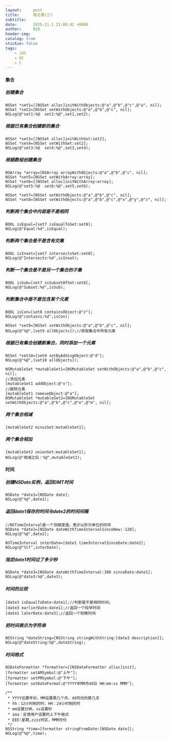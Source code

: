 ```yaml
---
layout:     post
title:      常见类(三)
subtitle:   
date:       2015-11-1 21:08:42 +0800
author:     920
header-img: 
catalog: true
stickie: false
tags:
    - iOS
    - OC
    - C
---
```


#### 集合

##### 创建集合
```obj-c
NSSet *set1=[[NSSet alloc]initWithObjects:@"a",@"b",@"c",@"a", nil];
NSSet *set2=[NSSet setWithObjects:@"a",@"b",@"c", nil];
NSLog(@"set1:%@  set2:%@",set1,set2);
```
##### 根据已有集合创建新的集合
```obj-c
NSSet *set3=[[NSSet alloc]initWithSet:set2];
NSSet *set4=[NSSet setWithSet:set2];
NSLog(@"set3:%@  set4:%@",set3,set4);
```


##### 根据数组创建集合
```obj-c
NSArray *array=[NSArray arrayWithObjects:@"a",@"b",@"c", nil];
NSSet *set5=[NSSet setWithArray:array];
NSSet *set6=[[NSSet alloc]initWithArray:array];
NSLog(@"set5:%@  set6:%@",set5,set6);

NSSet *set7=[NSSet setWithObjects:@"a",@"b",@"c", nil];
NSSet *set8=[NSSet setWithObjects:@"a",@"b",@"c",@"x",@"y",@"z", nil];
```
##### 判断两个集合中内容是不是相同
```obj-c
BOOL isEqual=[set7 isEqualToSet:set8];
NSLog(@"Equal:%d",isEqual);
```
##### 判断两个集合是不是含有交集
```obj-c
BOOL isInset=[set7 intersectsSet:set8];
NSLog(@"Intersects:%d",isInset);
```
##### 判断一个集合是不是另一个集合的子集
```
BOOL isSub=[set7 isSubsetOfSet:set8];
NSLog(@"Subset:%d",isSub);
```
##### 判断集合中是不是包含某个元素
```obj-c
BOOL isCon=[set8 containsObject:@"z"];
NSLog(@"contains:%d",isCon);

NSSet *set9=[NSSet setWithObjects:@"a",@"b",@"c", nil];
NSLog(@"%@",[set9 allObjects]);//获取集合中所有元素
```
##### 根据已有集合创建新集合，同时添加一个元素
```obj-c
NSSet *set10=[set9 setByAddingObject:@"d"];
NSLog(@"%@",[set10 allObjects]);

NSMutableSet *mutableSet1=[NSMutableSet setWithObjects:@"a",@"b",@"c", nil];
//添加元素
[mutableSet1 addObject:@"x"];
//删除元素
[mutableSet1 removeObject:@"a"];
NSMutableSet *mutableSet2=[NSMutableSet setWithObjects:@"a",@"b",@"c",@"e",@"m", nil];
```
##### 两个集合相减
```obj-c
[mutableSet2 minusSet:mutableSet1];
```
##### 两个集合相加
```obj-c
[mutableSet2 unionSet:mutableSet1];
NSLog(@"相减之后：%@",mutableSet2);
```
#### 时间

##### 创建NSDate实例，返回GMT时间
```obj-c
NSDate *date1=[NSDate date];
NSLog(@"%@",date1);
```
##### 返回date1保存的时间与date2的时间间隔
```obj-c
//NSTimeInterval是一个双精度值，表示以秒为单位的时间
NSDate *date2=[NSDate dateWithTimeIntervalSinceNow:-120];
NSLog(@"%@",date2);

NSTimeInterval interDate=[date1 timeIntervalSinceDate:date2];
NSLog(@"%lf",interDate);
```
##### 指定date1时间过了多少秒
```obj-c
NSDate *date3=[NSDate dateWithTimeInterval:300 sinceDate:date1];
NSLog(@"date3:%@",date3);
```
##### 时间的比较
```obj-c
[date3 isEqualToDate:date1];//判断是不是相同时间;
[date3 earlierDate:date1];//返回一个较早时间
[date1 laterDate:date3];//返回一个较晚时间
```
##### 把时间表示为字符串
```obj-c
NSString *dateString=[NSString stringWithString:[date3 description]];
NSLog(@"dateString:%@",dateString);
```
##### 时间格式
```obj-c
NSDateFormatter *formatter=[[NSDateFormatter alloc]init];
[formatter setAMSymbol:@"上午"];
[formatter setPMSymbol:@"下午"];
[formatter setDateFormat:@"YYYY年MM月dd日 HH:mm:ss MMM"];

/**
 * YYYY设置年份，MM设置第几个月，dd月份的第几天
 * hh：12小时制的时，HH：24小时制的时
 * mm设置分钟，ss设置秒
 * aaa：反馈用户设置的上下午格式
 * EEE:星期,zzzz时区，MMM月份
 */
NSString *time=[formatter stringFromDate:[NSDate date]];
NSLog(@"%@",time);
```